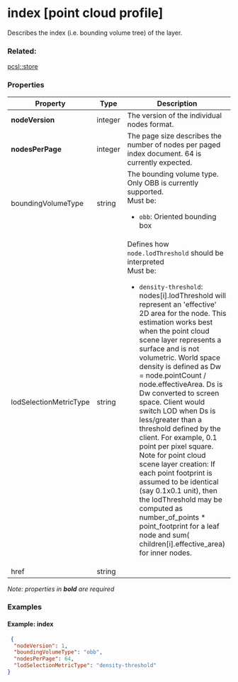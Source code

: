 # index [point cloud profile]

Describes the index (i.e. bounding volume tree) of the layer.

### Related:

[pcsl::store](store.pcsl.md)
### Properties

| Property | Type | Description |
| --- | --- | --- |
| **nodeVersion** | integer | The version of the individual nodes format. |
| **nodesPerPage** | integer | The page size describes the number of nodes per paged index document. 64 is currently expected. |
| boundingVolumeType | string | The bounding volume type. Only OBB is currently supported.<div>Must be:<ul><li>`obb`: Oriented bounding box</li></ul></div> |
| lodSelectionMetricType | string | Defines how `node.lodThreshold` should be interpreted<div>Must be:<ul><li>`density-threshold`: nodes[i].lodThreshold will represent an 'effective' 2D area for the node. This estimation works best when the point cloud scene layer represents a surface and is not volumetric. World space density is defined as Dw = node.pointCount / node.effectiveArea.  Ds is Dw converted to screen space. Client would switch LOD when Ds is less/greater than a threshold defined by the client. For example, 0.1 point per pixel square. Note for point cloud scene layer creation: If each point footprint is assumed to be identical (say 0.1x0.1 unit), then the lodThreshold may be computed as number_of_points * point_footprint for a leaf node and sum( children[i].effective_area) for inner nodes.</li></ul></div> |
| href | string |  |

*Note: properties in **bold** are required*

### Examples 

#### Example: index 

```json
 {
  "nodeVersion": 1,
  "boundingVolumeType": "obb",
  "nodesPerPage": 64,
  "lodSelectionMetricType": "density-threshold"
} 
```

